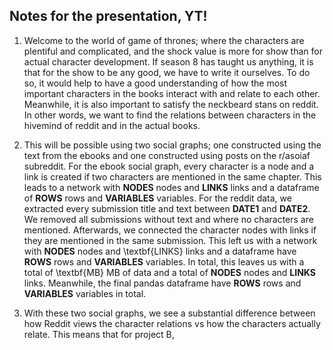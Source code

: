 ## Notes for the presentation, YT!
1. Welcome to the world of game of thrones; where the characters are plentiful and complicated, and the shock value is more for show than for actual character development. If season 8 has taught us anything, it is that for the show to be any good, we have to write it ourselves. To do so, it would help to have a good understanding of how the most important characters in the books interact with and relate to each other. Meanwhile, it is also important to satisfy the neckbeard stans on reddit. In other words, we want to find the relations between characters in the hivemind of reddit and in the actual books.

2. This will be possible using two social graphs; one constructed using the text from the ebooks and one constructed using posts on the r/asoiaf subreddit. For the ebook social graph, every character is a node and a link is created if two characters are mentioned in the same chapter. This leads to a network with $\textbf{NODES}$ nodes and $\textbf{LINKS}$ links and a dataframe of $\textbf{ROWS}$ rows and $\textbf{VARIABLES}$ variables. For the reddit data, we extracted every submission title and text between $\textbf{DATE1}$ and $\textbf{DATE2}$. We removed all submissions without text and where no characters are mentioned. Afterwards, we connected the character nodes with links if they are mentioned in the same submission. This left us with a network with $\textbf{NODES}$ nodes and \textbf{LINKS} links and a dataframe have $\textbf{ROWS}$ rows and $\textbf{VARIABLES}$ variables. In total, this leaves us with a total of \textbf{MB} MB of data and a total of $\textbf{NODES}$ nodes and $\textbf{LINKS}$ links. Meanwhile, the final pandas dataframe have $\textbf{ROWS}$ rows and $\textbf{VARIABLES}$ variables in total.
   
3. With these two social graphs, we see a substantial difference between how Reddit views the character relations vs how the characters actually relate. This means that for project B, 
